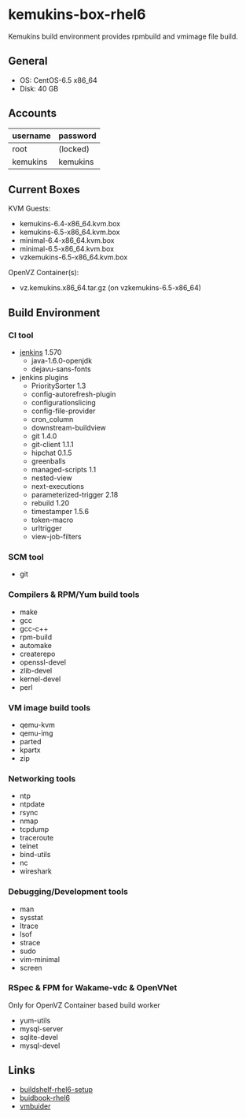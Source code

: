 kemukins-box-rhel6
==================

Kemukins build environment provides rpmbuild and vmimage file build.

General
-------

+ OS: CentOS-6.5 x86_64
+ Disk: 40 GB

Accounts
--------

| username | password |
|:---------|:---------|
| root     | (locked) |
| kemukins | kemukins |

Current Boxes
-------------

KVM Guests:

+ kemukins-6.4-x86_64.kvm.box
+ kemukins-6.5-x86_64.kvm.box
+ minimal-6.4-x86_64.kvm.box
+ minimal-6.5-x86_64.kvm.box
+ vzkemukins-6.5-x86_64.kvm.box

OpenVZ Container(s):

+ vz.kemukins.x86_64.tar.gz (on vzkemukins-6.5-x86_64)

Build Environment
-----------------

### CI tool

+ [jenkins](http://jenkins-ci.org/) 1.570
   + java-1.6.0-openjdk
   + dejavu-sans-fonts
+ jenkins plugins
   + PrioritySorter 1.3
   + config-autorefresh-plugin
   + configurationslicing
   + config-file-provider
   + cron_column
   + downstream-buildview
   + git        1.4.0
   + git-client 1.1.1
   + hipchat 0.1.5
   + greenballs
   + managed-scripts 1.1
   + nested-view
   + next-executions
   + parameterized-trigger 2.18
   + rebuild 1.20
   + timestamper 1.5.6
   + token-macro
   + urltrigger
   + view-job-filters

### SCM tool

+ git

### Compilers &amp; RPM/Yum build tools

+ make
+ gcc
+ gcc-c++
+ rpm-build
+ automake
+ createrepo
+ openssl-devel
+ zlib-devel
+ kernel-devel
+ perl

### VM image build tools

+ qemu-kvm
+ qemu-img
+ parted
+ kpartx
+ zip

### Networking tools

+ ntp
+ ntpdate
+ rsync
+ nmap
+ tcpdump
+ traceroute
+ telnet
+ bind-utils
+ nc
+ wireshark

### Debugging/Development tools

+ man
+ sysstat
+ ltrace
+ lsof
+ strace
+ sudo
+ vim-minimal
+ screen

### RSpec &amp; FPM for Wakame-vdc &amp; OpenVNet

Only for OpenVZ Container based build worker

+ yum-utils
+ mysql-server
+ sqlite-devel
+ mysql-devel

Links
-----

+ [buildshelf-rhel6-setup](https://github.com/hansode/buildshelf-rhel6-setup)
+ [buidbook-rhel6](https://github.com/hansode/buildbook-rhel6)
+ [vmbuider](https://github.com/hansode/vmbuilder)
